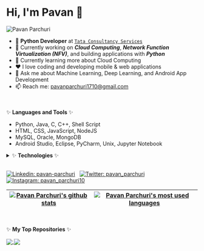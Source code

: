 # Hi, I'm Pavan 👋

<p align="left"> <img src="https://komarev.com/ghpvc/?username=PavanParchuri&label=Views&color=blue&style=plastic" alt="Pavan Parchuri" /> </p> 

- 💼 **Python Developer** at [`Tata Consultancy Services`](https://www.tcs.com/)
- 🔭 Currently working on **_Cloud Computing_**, **_Network Function Virtualization (NFV)_**, and building applications with **_Python_**
- 🌱 Currently learning more about Cloud Computing
- ❤️ I love coding and developing mobile & web applications
- 💬 Ask me about Machine Learning, Deep Learning, and Android App Development
- 📫 Reach me: pavanparchuri1710@gmail.com

<br>

✨ **Languages and Tools** ✨ 
- Python, Java, C, C++, Shell Script
- HTML, CSS, JavaScript, NodeJS
- MySQL, Oracle, MongoDB
- Android Studio, Eclipse, PyCharm, Unix, Jupyter Notebook

<details>
  <summary>✨ <b>Technologies</b> ✨</summary>
  <ul>
    &nbsp; <li> Machine Learning and Deep Learning </li>
    <li> Cloud Computing </li>
    <li> Android App Development </li>
    <li> Data Science </li>
    <li> Big Data </li>
</details>

<br>

[![Linkedin: pavan-parchuri](https://img.shields.io/badge/-pavanparchuri-blue?style=flat-square&logo=Linkedin&logoColor=white)](https://www.linkedin.com/in/pavan-parchuri/)
&nbsp; [![Twitter: pavan_parchuri](https://img.shields.io/twitter/follow/pavan_parchuri?label=follow&style=social)](https://twitter.com/pavan_parchuri)
&nbsp; [![Instagram: pavan_parchuri10](https://img.shields.io/badge/-pavan__parchuri10-blue?style=social&logo=Instagram&logoColor=red)](https://www.instagram.com/pavan_parchuri10/)

| <a href="https://github.com/PavanParchuri"><img align="center" src="https://github-readme-stats.vercel.app/api?username=PavanParchuri&show_icons=true&include_all_commits=true&theme=buefy&hide_border=true" alt="Pavan Parchuri's github stats" /></a> | <a href="https://github.com/PavanParchuri"><img align="center" src="https://github-readme-stats.vercel.app/api/top-langs/?username=PavanParchuri&theme=buefy&hide_border=true" alt="Pavan Parchuri's most used languages" /></a> |
| ------------- | ------------- |

<br>

✨ **My Top Repositories** ✨
  

<a href="https://github.com/PavanParchuri/Body-Fitness-Prediction">
  <img align="center" src="https://github-readme-stats.vercel.app/api/pin/?username=PavanParchuri&repo=Body-Fitness-Prediction&theme=buefy" />
</a>
<a href="https://github.com/PavanParchuri/Citizen-Safety">
  <img align="center" src="https://github-readme-stats.vercel.app/api/pin/?username=PavanParchuri&repo=Citizen-Safety&theme=buefy" />
</a>


  

<!-- &nbsp; [![GitHub: PavanParchuri](https://img.shields.io/github/followers/PavanParchuri?label=follow&style=social)](https://github.com/PavanParchuri) -->
<!--
**PavanParchuri/PavanParchuri** is a ✨ _special_ ✨ repository because its `README.md` (this file) appears on your GitHub profile.
-->
<!-- <code><img height="20" src="https://raw.githubusercontent.com/github/explore/80688e429a7d4ef2fca1e82350fe8e3517d3494d/topics/javascript/javascript.png"></code> -->
<!-- <a href="https://twitter.com/imthepk">
  <img align="left" alt="Pawan's Twitter" width="22px" src="https://cdn.jsdelivr.net/npm/simple-icons@v3/icons/twitter.svg" />
</a> -->
<!-- - 👯 I’m looking to collaborate on ...  - 🤔 I’m looking for help with ... -->
<!-- - 😄 Pronouns: ...  - ⚡ Fun fact: ... -->
<!-- ![Pavan Parchuri's github stats](https://github-readme-stats.vercel.app/api?username=PavanParchuri&show_icons=true&theme=default&include_all_commits=false&hide_border=true)
![Top Langs](https://github-readme-stats.vercel.app/api/top-langs/?username=PavanParchuri&theme=default&hide_border=true&langs_count=10) 
[![HitCount](http://hits.dwyl.com/PavanParchuri/PavanParchuri.svg?style=flat)](http://hits.dwyl.com/PavanParchuri/PavanParchuri) -->
